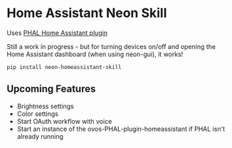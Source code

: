 # Home Assistant Neon Skill

Uses [PHAL Home Assistant plugin](https://github.com/OpenVoiceOS/ovos-PHAL-plugin-homeassistant)

Still a work in progress - but for turning devices on/off and opening the Home Assistant dashboard (when using neon-gui), it works!

`pip install neon-homeassistant-skill`

## Upcoming Features

- Brightness settings
- Color settings
- Start OAuth workflow with voice
- Start an instance of the ovos-PHAL-plugin-homeassistant if PHAL isn't already running

